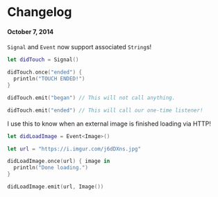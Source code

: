 # Changelog

#### October 7, 2014

`Signal` and `Event` now support associated `String`s!

```Swift
let didTouch = Signal()

didTouch.once("ended") {
  println("TOUCH ENDED!")
}

didTouch.emit("began") // This will not call anything.

didTouch.emit("ended") // This will call our one-time listener!
```

I use this to know when an external image is finished loading via HTTP!

```Swift
let didLoadImage = Event<Image>()

let url = "https://i.imgur.com/j6dDXns.jpg"

didLoadImage.once(url) { image in
  println("Done loading.")
}

didLoadImage.emit(url, Image())
```
